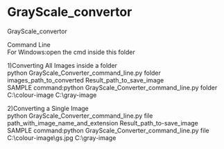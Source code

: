 # GrayScale_convertor
GrayScale_convertor

Command Line                          
For Windows:open the cmd inside this folder

1)Converting All Images inside a folder          
python GrayScale_Converter_command_line.py folder  images_path_to_converted  Result_path_to_save_image       
SAMPLE command:python GrayScale_Converter_command_line.py folder C:\colour-image C:\gray-image

2)Converting a Single Image            
python GrayScale_Converter_command_line.py file  path_with_image_name_and_extension  Result_path_to-save_image       
SAMPLE command:python GrayScale_Converter_command_line.py file C:\colour-image\gs.jpg C:\gray-image
